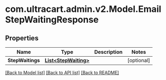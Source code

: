 
# com.ultracart.admin.v2.Model.EmailStepWaitingResponse

## Properties

Name | Type | Description | Notes
------------ | ------------- | ------------- | -------------
**StepWaitings** | [**List&lt;StepWaiting&gt;**](StepWaiting.md) |  | [optional] 

[[Back to Model list]](../README.md#documentation-for-models)
[[Back to API list]](../README.md#documentation-for-api-endpoints)
[[Back to README]](../README.md)

